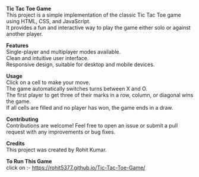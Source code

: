 **Tic Tac Toe Game**<br>
This project is a simple implementation of the classic Tic Tac Toe game using HTML, CSS, and JavaScript.<br>
It provides a fun and interactive way to play the game either solo or against another player.

**Features**<br>
Single-player and multiplayer modes available.<br>
Clean and intuitive user interface.<br>
Responsive design, suitable for desktop and mobile devices.

**Usage**<br>
Click on a cell to make your move.<br>
The game automatically switches turns between X and O.<br>
The first player to get three of their marks in a row, column, or diagonal wins the game.<br>
If all cells are filled and no player has won, the game ends in a draw.<br>

**Contributing**<br>
Contributions are welcome! Feel free to open an issue or submit a pull request with any improvements or bug fixes.

**Credits**<br>
This project was created by Rohit Kumar.

**To Run This Game**<br>
click on :- https://rohit5377.github.io/Tic-Tac-Toe-Game/
